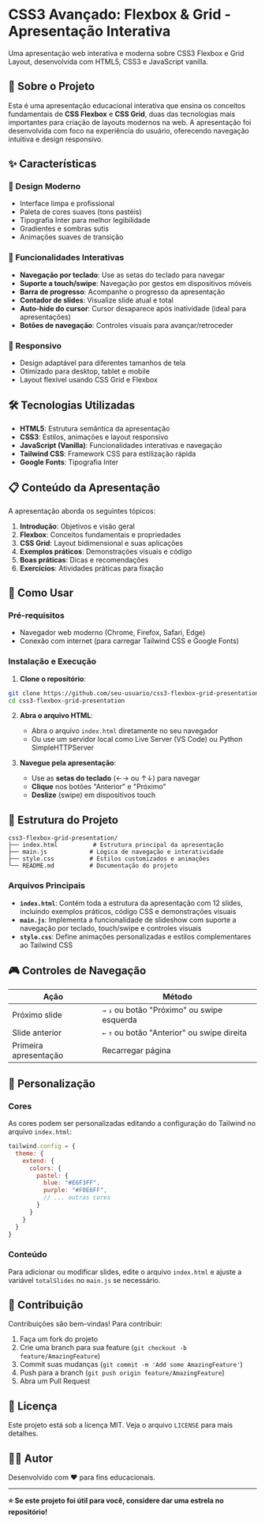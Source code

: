 # CSS3 Avançado: Flexbox & Grid - Apresentação Interativa

Uma apresentação web interativa e moderna sobre CSS3 Flexbox e Grid Layout, desenvolvida com HTML5, CSS3 e JavaScript vanilla.

## 🎯 Sobre o Projeto

Esta é uma apresentação educacional interativa que ensina os conceitos fundamentais de **CSS Flexbox** e **CSS Grid**, duas das tecnologias mais importantes para criação de layouts modernos na web. A apresentação foi desenvolvida com foco na experiência do usuário, oferecendo navegação intuitiva e design responsivo.

## ✨ Características

### 🎨 Design Moderno
- Interface limpa e profissional
- Paleta de cores suaves (tons pastéis)
- Tipografia Inter para melhor legibilidade
- Gradientes e sombras sutis
- Animações suaves de transição

### 🚀 Funcionalidades Interativas
- **Navegação por teclado**: Use as setas do teclado para navegar
- **Suporte a touch/swipe**: Navegação por gestos em dispositivos móveis
- **Barra de progresso**: Acompanhe o progresso da apresentação
- **Contador de slides**: Visualize slide atual e total
- **Auto-hide do cursor**: Cursor desaparece após inatividade (ideal para apresentações)
- **Botões de navegação**: Controles visuais para avançar/retroceder

### 📱 Responsivo
- Design adaptável para diferentes tamanhos de tela
- Otimizado para desktop, tablet e mobile
- Layout flexível usando CSS Grid e Flexbox

## 🛠️ Tecnologias Utilizadas

- **HTML5**: Estrutura semântica da apresentação
- **CSS3**: Estilos, animações e layout responsivo
- **JavaScript (Vanilla)**: Funcionalidades interativas e navegação
- **Tailwind CSS**: Framework CSS para estilização rápida
- **Google Fonts**: Tipografia Inter

## 📋 Conteúdo da Apresentação

A apresentação aborda os seguintes tópicos:

1. **Introdução**: Objetivos e visão geral
2. **Flexbox**: Conceitos fundamentais e propriedades
3. **CSS Grid**: Layout bidimensional e suas aplicações
4. **Exemplos práticos**: Demonstrações visuais e código
5. **Boas práticas**: Dicas e recomendações
6. **Exercícios**: Atividades práticas para fixação

## 🚀 Como Usar

### Pré-requisitos
- Navegador web moderno (Chrome, Firefox, Safari, Edge)
- Conexão com internet (para carregar Tailwind CSS e Google Fonts)

### Instalação e Execução

1. **Clone o repositório**:
```bash
git clone https://github.com/seu-usuario/css3-flexbox-grid-presentation.git
cd css3-flexbox-grid-presentation
```

2. **Abra o arquivo HTML**:
   - Abra o arquivo `index.html` diretamente no seu navegador
   - Ou use um servidor local como Live Server (VS Code) ou Python SimpleHTTPServer

3. **Navegue pela apresentação**:
   - Use as **setas do teclado** (←→ ou ↑↓) para navegar
   - **Clique** nos botões "Anterior" e "Próximo"
   - **Deslize** (swipe) em dispositivos touch

## 📁 Estrutura do Projeto

```
css3-flexbox-grid-presentation/
├── index.html          # Estrutura principal da apresentação
├── main.js            # Lógica de navegação e interatividade
├── style.css          # Estilos customizados e animações
└── README.md          # Documentação do projeto
```

### Arquivos Principais

- **`index.html`**: Contém toda a estrutura da apresentação com 12 slides, incluindo exemplos práticos, código CSS e demonstrações visuais
- **`main.js`**: Implementa a funcionalidade de slideshow com suporte a navegação por teclado, touch/swipe e controles visuais
- **`style.css`**: Define animações personalizadas e estilos complementares ao Tailwind CSS

## 🎮 Controles de Navegação

| Ação | Método |
|------|--------|
| Próximo slide | `→` `↓` ou botão "Próximo" ou swipe esquerda |
| Slide anterior | `←` `↑` ou botão "Anterior" ou swipe direita |
| Primeira apresentação | Recarregar página |

## 🎨 Personalização

### Cores
As cores podem ser personalizadas editando a configuração do Tailwind no arquivo `index.html`:

```javascript
tailwind.config = {
  theme: {
    extend: {
      colors: {
        pastel: {
          blue: "#E6F3FF",
          purple: "#F0E6FF",
          // ... outras cores
        }
      }
    }
  }
}
```

### Conteúdo
Para adicionar ou modificar slides, edite o arquivo `index.html` e ajuste a variável `totalSlides` no `main.js` se necessário.

## 🤝 Contribuição

Contribuições são bem-vindas! Para contribuir:

1. Faça um fork do projeto
2. Crie uma branch para sua feature (`git checkout -b feature/AmazingFeature`)
3. Commit suas mudanças (`git commit -m 'Add some AmazingFeature'`)
4. Push para a branch (`git push origin feature/AmazingFeature`)
5. Abra um Pull Request

## 📝 Licença

Este projeto está sob a licença MIT. Veja o arquivo `LICENSE` para mais detalhes.

## 👨‍💻 Autor

Desenvolvido com ❤️ para fins educacionais.

---

**⭐ Se este projeto foi útil para você, considere dar uma estrela no repositório!**